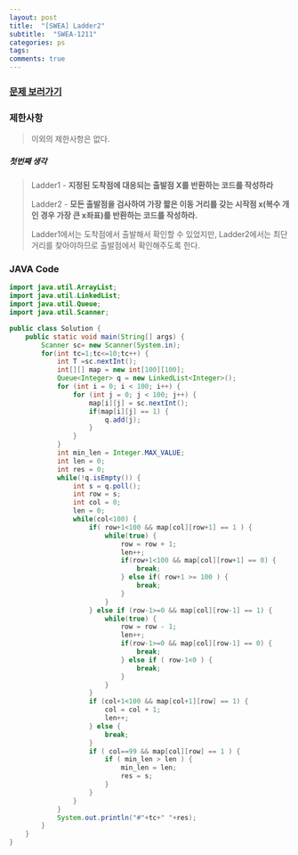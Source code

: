 ```yaml
---
layout: post
title:  "[SWEA] Ladder2"
subtitle:  "SWEA-1211"
categories: ps
tags: 
comments: true
---
```


### [문제 보러가기](https://swexpertacademy.com/main/code/problem/problemDetail.do?contestProbId=AV14BgD6AEECFAYh&categoryId=AV14BgD6AEECFAYh&categoryType=CODE)



### 제한사항

> 이외의 제한사항은 없다.

##### 첫번째 생각

> Ladder1 -  **지정된 도착점에 대응되는 출발점 X를 반환하는 코드를 작성하라** 
>
> Ladder2 -  **모든 출발점을 검사하여 가장 짧은 이동 거리를 갖는 시작점 x(복수 개인 경우 가장 큰 x좌표)를 반환하는 코드를 작성하라.** 
>
> Ladder1에서는 도착점에서 출발해서 확인할 수 있었지만, Ladder2에서는 최단거리를 찾아야하므로 출발점에서 확인해주도록 한다.



### JAVA Code

```java
import java.util.ArrayList;
import java.util.LinkedList;
import java.util.Queue;
import java.util.Scanner;

public class Solution {
	public static void main(String[] args) {
		Scanner sc= new Scanner(System.in);
		for(int tc=1;tc<=10;tc++) {
			int T =sc.nextInt();
			int[][] map = new int[100][100];
			Queue<Integer> q = new LinkedList<Integer>();
			for (int i = 0; i < 100; i++) {
				for (int j = 0; j < 100; j++) {
					map[i][j] = sc.nextInt();
					if(map[i][j] == 1) {
						q.add(j);
					}
				}
			}
			int min_len = Integer.MAX_VALUE;
			int len = 0;
			int res = 0;
			while(!q.isEmpty()) {
				int s = q.poll();
				int row = s;
				int col = 0;
                len = 0;
				while(col<100) {
					if( row+1<100 && map[col][row+1] == 1 ) {
						while(true) {
							row = row + 1;
							len++;
							if(row+1<100 && map[col][row+1] == 0) {
								break;
							} else if( row+1 >= 100 ) {
								break;
							}
						}
					} else if (row-1>=0 && map[col][row-1] == 1) {
						while(true) {
							row = row - 1;
							len++;
							if(row-1>=0 && map[col][row-1] == 0) {
								break;
							} else if ( row-1<0 ) {
								break;
							}
						}
					} 
					if (col+1<100 && map[col+1][row] == 1) {
						col = col + 1;
						len++;
					} else {
						break;
					}
					if ( col==99 && map[col][row] == 1 ) {
						if ( min_len > len ) {
							min_len = len;
							res = s;
						}
					}
				}
			}
			System.out.println("#"+tc+" "+res);
		}
	}
}
```

